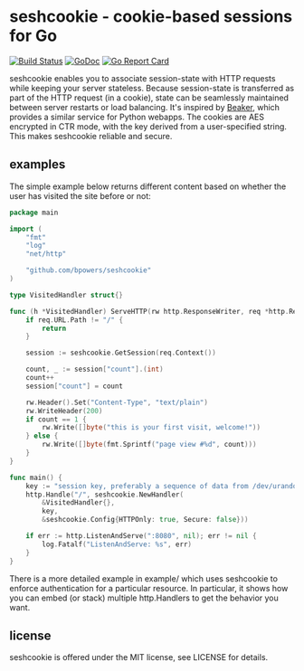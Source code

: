 seshcookie - cookie-based sessions for Go
=========================================

[![Build Status](https://travis-ci.org/bpowers/seshcookie.svg?branch=master)](https://travis-ci.org/bpowers/seshcookie)
[![GoDoc](https://godoc.org/github.com/bpowers/seshcookie?status.svg)](https://godoc.org/github.com/bpowers/seshcookie)
[![Go Report Card](https://goreportcard.com/badge/github.com/bpowers/seshcookie)](https://goreportcard.com/report/github.com/bpowers/seshcookie)

seshcookie enables you to associate session-state with HTTP requests
while keeping your server stateless.  Because session-state is
transferred as part of the HTTP request (in a cookie), state can be
seamlessly maintained between server restarts or load balancing.  It's
inspired by [Beaker](http://pypi.python.org/pypi/Beaker), which
provides a similar service for Python webapps.  The cookies are AES
encrypted in CTR mode, with the key derived from a user-specified
string.  This makes seshcookie reliable and secure.

examples
--------

The simple example below returns different content based on whether
the user has visited the site before or not:


```Go
package main

import (
	"fmt"
	"log"
	"net/http"

	"github.com/bpowers/seshcookie"
)

type VisitedHandler struct{}

func (h *VisitedHandler) ServeHTTP(rw http.ResponseWriter, req *http.Request) {
	if req.URL.Path != "/" {
		return
	}

	session := seshcookie.GetSession(req.Context())

	count, _ := session["count"].(int)
	count++
	session["count"] = count

	rw.Header().Set("Content-Type", "text/plain")
	rw.WriteHeader(200)
	if count == 1 {
		rw.Write([]byte("this is your first visit, welcome!"))
	} else {
		rw.Write([]byte(fmt.Sprintf("page view #%d", count)))
	}
}

func main() {
	key := "session key, preferably a sequence of data from /dev/urandom"
	http.Handle("/", seshcookie.NewHandler(
		&VisitedHandler{},
		key,
		&seshcookie.Config{HTTPOnly: true, Secure: false}))

	if err := http.ListenAndServe(":8080", nil); err != nil {
		log.Fatalf("ListenAndServe: %s", err)
	}
}
```

There is a more detailed example in example/ which uses seshcookie to
enforce authentication for a particular resource.  In particular, it
shows how you can embed (or stack) multiple http.Handlers to get the
behavior you want.

license
-------

seshcookie is offered under the MIT license, see LICENSE for details.
